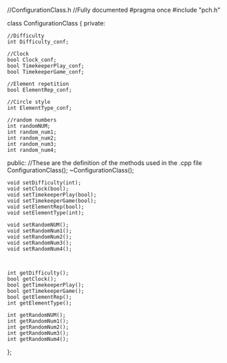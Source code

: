 //ConfigurationClass.h
//Fully documented
#pragma once
#include "pch.h"

class ConfigurationClass
{
private:

	//Difficulty
	int Difficulty_conf;

	//Clock
	bool Clock_conf;
	bool TimekeeperPlay_conf;
	bool TimekeeperGame_conf;

	//Element repetition
	bool ElementRep_conf;

	//Circle style
	int ElementType_conf;

	//random numbers
	int randomNUM;
	int random_num1;
	int random_num2;
	int random_num3;
	int random_num4;

public:
	//These are the definition of the methods used in the .cpp file
	ConfigurationClass();
	~ConfigurationClass();

	void setDifficulty(int);
	void setClock(bool);
	void setTimekeeperPlay(bool);
	void setTimekeeperGame(bool);
	void setElementRep(bool);
	void setElementType(int);

	void setRandomNUM();
	void setRandomNum1();
	void setRandomNum2();
	void setRandomNum3();
	void setRandomNum4();



	int getDifficulty();
	bool getClock();
	bool getTimekeeperPlay();
	bool getTimekeeperGame();
	bool getElementRep();
	int getElementType();

	int getRandomNUM();
	int getRandomNum1();
	int getRandomNum2();
	int getRandomNum3();
	int getRandomNum4();

};
